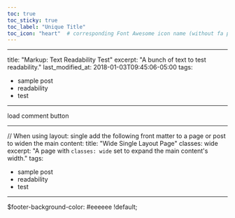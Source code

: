 ```yaml
---
toc: true
toc_sticky: true
toc_label: "Unique Title"
toc_icon: "heart"  # corresponding Font Awesome icon name (without fa prefix)
---
```


<!-- https://puppypaste.com/ -->

---
title: "Markup: Text Readability Test"
excerpt: "A bunch of text to test readability."
last_modified_at: 2018-01-03T09:45:06-05:00
tags: 
  - sample post
  - readability
  - test
---


load comment button

---
// When using layout: single add the following front matter to a page or post to widen the main content:
title: "Wide Single Layout Page"
classes: wide
excerpt: "A page with `classes: wide` set to expand the main content's width."
tags: 
  - sample post
  - readability
  - test
---



$footer-background-color: #eeeeee !default;